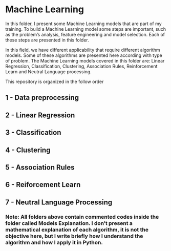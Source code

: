 # Machine Learning 

In this folder, I present some Machine Learning models that are part of my training. To build a Machine Learning model some steps are important, such as the problem’s analysis, feature engineering and model selection. Each of these steps are presented in this folder.

In this field, we have different applicability that require different algorithm models. Some of these algorithms are presented here according with type of problem. The Machine Learning models covered in this folder are: Linear Regression, Classification, Clustering, Association Rules, Reinforcement Learn and Neutral Language  processing.

This repository is organized in the follow order

## 1 - Data preprocessing
## 2 - Linear Regression
## 3 - Classification
## 4 - Clustering
## 5 - Association Rules
## 6 - Reiforcement Learn
## 7 - Neutral Language Processing

### Note: All folders above contain commented codes inside the folder called Models Explanation. I don’t present a  mathematical explanation of each algorithm, it is not the objective here, but I write briefly how I understand the algorithm and how I apply it in Python.

